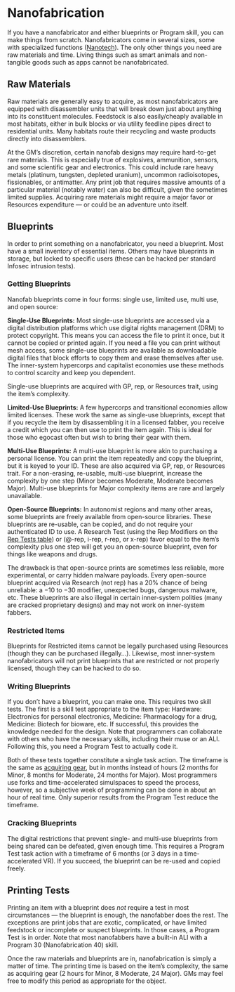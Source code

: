 # Nanofabrication

If you have a nanofabricator and either blueprints or Program skill, you can make things from scratch. Nanofabricators come in several sizes, some with specialized functions ([Nanotech](19-nanotech.md)). The only other things you need are raw materials and time. Living things such as smart animals and non-tangible goods such as apps cannot be nanofabricated.

## Raw Materials

Raw materials are generally easy to acquire, as most nanofabricators are equipped with disassembler units that will break down just about anything into its constituent molecules. Feedstock is also easily/cheaply available in most habitats, either in bulk blocks or via utility feedline pipes direct to residential units. Many habitats route their recycling and waste products directly into disassemblers.

At the GM’s discretion, certain nanofab designs may require hard-to-get rare materials. This is especially true of explosives, ammunition, sensors, and some scientific gear and electronics. This could include rare heavy metals (platinum, tungsten, depleted uranium), uncommon radioisotopes, fissionables, or antimatter. Any print job that requires massive amounts of a particular material (notably water) can also be difficult, given the sometimes limited supplies. Acquiring rare materials might require a major favor or Resources expenditure — or could be an adventure unto itself.

## Blueprints

In order to print something on a nanofabricator, you need a blueprint. Most have a small inventory of essential items. Others may have blueprints in storage, but locked to specific users (these can be hacked per standard Infosec intrusion tests).

### Getting Blueprints

Nanofab blueprints come in four forms: single use, limited use, multi use, and open source:

**Single-Use Blueprints:** Most single-use blueprints are accessed via a digital distribution platforms which use digital rights management (DRM) to protect copyright. This means you can access the file to print it once, but it cannot be copied or printed again. If you need a file you can print without mesh access, some single-use blueprints are available as downloadable digital files that block efforts to copy them and erase themselves after use. The inner-system hypercorps and capitalist economies use these methods to control scarcity and keep you dependent.

Single-use blueprints are acquired with GP, rep, or Resources trait, using the item’s complexity.

**Limited-Use Blueprints:** A few hypercorps and transitional economies allow limited licenses. These work the same as single-use blueprints, except that if you recycle the item by disassembling it in a licensed fabber, you receive a credit which you can then use to print the item again. This is ideal for those who egocast often but wish to bring their gear with them.

**Multi-Use Blueprints:** A multi-use blueprint is more akin to purchasing a personal license. You can print the item repeatedly and copy the blueprint, but it is keyed to your ID. These are also acquired via GP, rep, or Resources trait. For a non-erasing, re-usable, multi-use blueprint, increase the complexity by one step (Minor becomes Moderate, Moderate becomes Major). Multi-use blueprints for Major complexity items are rare and largely unavailable.

**Open-Source Blueprints:** In autonomist regions and many other areas, some blueprints are freely available from open-source libraries. These blueprints are re-usable, can be copied, and do not require your authenticated ID to use. A Research Test (using the Rep Modifiers on the [Rep Tests table](../15/13-networking.md#rep-tests)) or (@-rep, i-rep, r-rep, or x-rep) favor equal to the item’s complexity plus one step will get you an open-source blueprint, even for things like weapons and drugs.

The drawback is that open-source prints are sometimes less reliable, more experimental, or carry hidden malware payloads. Every open-source blueprint acquired via Research (not rep) has a 20% chance of being unreliable: a −10 to −30 modifier, unexpected bugs, dangerous malware, etc. These blueprints are also illegal in certain inner-system polities (many are cracked proprietary designs) and may not work on inner-system fabbers.

### Restricted Items

Blueprints for Restricted items cannot be legally purchased using Resources (though they can be purchased illegally…). Likewise, most inner-system nanofabricators will not print blueprints that are restricted or not properly licensed, though they can be hacked to do so.

### Writing Blueprints

If you don’t have a blueprint, you can make one. This requires two skill tests. The first is a skill test appropriate to the item type: Hardware: Electronics for personal electronics, Medicine: Pharmacology for a drug, Medicine: Biotech for bioware, etc. If successful, this provides the knowledge needed for the design. Note that programmers can collaborate with others who have the necessary skills, including their muse or an ALI. Following this, you need a Program Test to actually code it.

Both of these tests together constitute a single task action. The timeframe is the same as [acquiring gear](02-acquiring-gear.md), but in months instead of hours (2 months for Minor, 8 months for Moderate, 24 months for Major). Most programmers use forks and time-accelerated simulspaces to speed the process, however, so a subjective week of programming can be done in about an hour of real time. Only superior results from the Program Test reduce the timeframe.

### Cracking Blueprints

The digital restrictions that prevent single- and multi-use blueprints from being shared can be defeated, given enough time. This requires a Program Test task action with a timeframe of 6 months (or 3 days in a time-accelerated VR). If you succeed, the blueprint can be re-used and copied freely.

## Printing Tests

Printing an item with a blueprint does _not_ require a test in most circumstances — the blueprint is enough, the nanofabber does the rest. The exceptions are print jobs that are exotic, complicated, or have limited feedstock or incomplete or suspect blueprints. In those cases, a Program Test is in order. Note that most nanofabbers have a built-in ALI with a Program 30 (Nanofabrication 40) skill.

Once the raw materials and blueprints are in, nanofabrication is simply a matter of time. The printing time is based on the item’s complexity, the same as acquiring gear (2 hours for Minor, 8 Moderate, 24 Major). GMs may feel free to modify this period as appropriate for the object.
